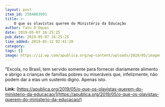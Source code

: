 ```yaml
---
layout: post
item_id: 2584883991
title: >-
    O que os olavistas querem do Ministério da Educação
author: Tatu D'Oquei
date: 2019-05-07 16:25:25
pub_date: 2019-05-07 16:25:25
time_added: 2019-05-11 02:41:20
category: 
tags: []
image: https://i2.wp.com/apublica.org/wp-content/uploads/2019/05/imagem-de-capa.jpg?fit=1600%2C893&ssl=1
---
```


“Escola, no Brasil, tem servido somente para fornecer diariamente alimento e abrigo a crianças de famílias pobres ou miseráveis que, infelizmente, não podem dar a elas um sustento digno. Apenas isto.

**Link:** [https://apublica.org/2019/05/o-que-os-olavistas-querem-do-ministerio-da-educacao/](https://apublica.org/2019/05/o-que-os-olavistas-querem-do-ministerio-da-educacao/)

